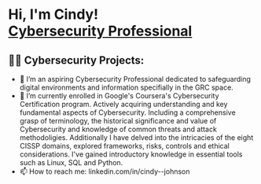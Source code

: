 <h1>Hi, I'm Cindy! <br/><a href="https://github.com/JohnsonCindy1", <a href="https://www.linkedin.com/in/cindy--johnson/">Cybersecurity Professional</a>

<h2>👨‍💻 Cybersecurity Projects:</h2>


- 🔭 I’m an aspiring Cybersecurity Professional dedicated to safeguarding digital environments and information specifially in the GRC space.
- 🌱 I’m currently enrolled in Google's Coursera's Cybersecurity Certification program. Actively acquiring understanding and key fundamental aspects of Cybersecurity. Including a comprehensive grasp of terminology, the historical significance and value of Cybersecurity and knowledge of common threats and attack methodoligies. Additionally I have delved into the intricacies of the eight CISSP domains, explored frameworks, risks, controls and ethical considerations. I've gained introductory knowledge in essential tools such as Linux, SQL and Python. 
- 📫 How to reach me: linkedin.com/in/cindy--johnson
